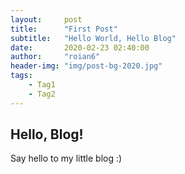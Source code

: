 ```yaml
---
layout:     post
title:      "First Post"
subtitle:   "Hello World, Hello Blog"
date:       2020-02-23 02:40:00
author:     "roian6"
header-img: "img/post-bg-2020.jpg"
tags:
    - Tag1
    - Tag2
---
```


## Hello, Blog!

Say hello to my little blog :)
